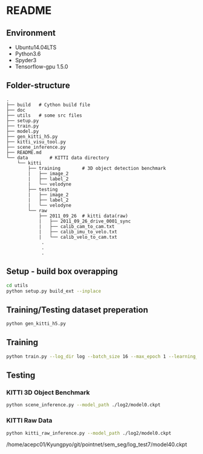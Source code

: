 # README

## Environment

* Ubuntu14.04LTS
* Python3.6
* Spyder3
* Tensorflow-gpu 1.5.0

## Folder-structure

```folder
.
├── build	# Cython build file
├── doc
├── utils	# some src files
├── setup.py
├── train.py
├── model.py
├── gen_kitti_h5.py
├── kitti_visu_tool.py
├── scene_inference.py
├── README.md
└── data    	# KITTI data directory 
    └── kitti
        ├── training		# 3D object detection benchmark
        |   ├── image_2   
        |   ├── label_2   
        |   └── velodyne  
        ├── testing  
        |   ├── image_2   
        |   ├── label_2   
        |   └── velodyne  
        └── raw
            ├── 2011_09_26	# kitti data(raw)
            |   ├── 2011_09_26_drive_0001_sync
            |   ├── calib_cam_to_cam.txt
            |   ├── calib_imu_to_velo.txt
            |   └── calib_velo_to_cam.txt
             .
             .
             .
```

## Setup - build box overapping

```bash
cd utils
python setup.py build_ext --inplace
```

## Training/Testing dataset preperation

```bash
python gen_kitti_h5.py
```

## Training

```bash
python train.py --log_dir log --batch_size 16 --max_epoch 1 --learning_rate 0.0001 --train_num 3000
```

## Testing

### KITTI 3D Object Benchmark

```bash
python scene_inference.py --model_path ./log2/model0.ckpt
```

### KITTI Raw Data

```bash
python kitti_raw_inference.py --model_path ./log2/model0.ckpt
```


/home/acepc01/Kyungpyo/git/pointnet/sem_seg/log_test7/model40.ckpt

